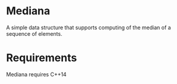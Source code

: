 # Mediana

A simple data structure that supports computing of the median of a sequence of elements.


# Requirements

Mediana requires C++14
